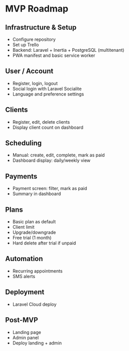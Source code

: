 # MVP Roadmap

## Infrastructure & Setup
- Configure repository
- Set up Trello
- Backend: Laravel + Inertia + PostgreSQL (multitenant)
- PWA manifest and basic service worker

## User / Account
- Register, login, logout
- Social login with Laravel Socialite
- Language and preference settings

## Clients
- Register, edit, delete clients
- Display client count on dashboard

## Scheduling
- Manual: create, edit, complete, mark as paid
- Dashboard display: daily/weekly view

## Payments
- Payment screen: filter, mark as paid
- Summary in dashboard

## Plans
- Basic plan as default
- Client limit
- Upgrade/downgrade
- Free trial (1 month)
- Hard delete after trial if unpaid

## Automation
- Recurring appointments
- SMS alerts

## Deployment
- Laravel Cloud deploy

## Post-MVP
- Landing page
- Admin panel
- Deploy landing + admin